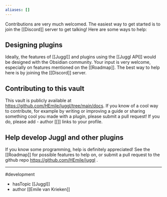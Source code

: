 ```yaml
---
aliases: []
---
```


Contributions are very much welcomed. The easiest way to get started is to join the [[Discord]] server to get talking! Here are some ways to help:

## Designing plugins
Ideally, the features of [[Juggl]] and plugins using the [[Juggl API]] would be designed with the Obsidian community. Your input is very welcome, especially on features mentioned on the [[Roadmap]]. The best way to help here is by joining the [[Discord]] server.

## Contributing to this vault
This vault is publicly available at https://github.com/HEmile/juggl/tree/main/docs. If you know of a cool way to contribute, for example by writing or improving a guide or sharing something cool you made with a plugin, please submit a pull request!
If you do, please add - author \[\[\]\] links to your profile.

## Help develop Juggl and other plugins
If you know some programming, help is definitely appreciated! See the [[Roadmap]] for possible features to help on, or submit a pull request to the github repo https://github.com/HEmile/juggl .  


--- 
#development
- hasTopic [[Juggl]]
- author [[Emile van Krieken]]
